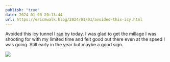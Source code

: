 ```yaml
---
publish: "true"
date: 2024-01-03 20:13:44
url: https://ericmwalk.blog/2024/01/03/avoided-this-icy.html
---
```


Avoided this icy tunnel I [ran](https://strava.com/activities/10487664228) by today. I was glad to get the millage I was shooting for with my limited time and felt good out there even at the speed I was going. Still early in the year but maybe a good sign.

![](https://ericmwalk.blog/uploads/2024/61ceae0f7b1a4c5ab1f8f4849211a0ba.jpg)